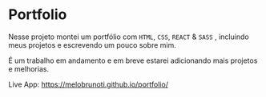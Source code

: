 # Portfolio

Nesse projeto montei um portfólio com `HTML`, `CSS`, `REACT` & `SASS` , incluindo meus projetos e escrevendo um pouco sobre mim.

É um trabalho em andamento e em breve estarei adicionando mais projetos e melhorias.

Live App: https://melobrunoti.github.io/portfolio/
